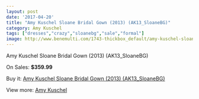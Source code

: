 ```yaml
---
layout: post
date: '2017-04-20'
title: "Amy Kuschel Sloane Bridal Gown (2013) (AK13_SloaneBG)"
category: Amy Kuschel
tags: ["dresses","crazy","sloanebg","sale","formal"]
image: http://www.benemulti.com/1743-thickbox_default/amy-kuschel-sloane-bridal-gown-2013-ak13sloanebg.jpg
---
```

Amy Kuschel Sloane Bridal Gown (2013) (AK13_SloaneBG)

On Sales: **$359.99**
<a href="https://www.benemulti.com/en/amy-kuschel/685-amy-kuschel-sloane-bridal-gown-2013-ak13sloanebg.html"><amp-img layout="responsive" width="600" height="600" src="//www.benemulti.com/1743-thickbox_default/amy-kuschel-sloane-bridal-gown-2013-ak13sloanebg.jpg" alt="Amy Kuschel Sloane Bridal Gown (2013) (AK13_SloaneBG) 0" /></a>
<a href="https://www.benemulti.com/en/amy-kuschel/685-amy-kuschel-sloane-bridal-gown-2013-ak13sloanebg.html"><amp-img layout="responsive" width="600" height="600" src="//www.benemulti.com/1744-thickbox_default/amy-kuschel-sloane-bridal-gown-2013-ak13sloanebg.jpg" alt="Amy Kuschel Sloane Bridal Gown (2013) (AK13_SloaneBG) 1" /></a>

Buy it: [Amy Kuschel Sloane Bridal Gown (2013) (AK13_SloaneBG)](https://www.benemulti.com/en/amy-kuschel/685-amy-kuschel-sloane-bridal-gown-2013-ak13sloanebg.html "Amy Kuschel Sloane Bridal Gown (2013) (AK13_SloaneBG)")

View more: [Amy Kuschel](https://www.benemulti.com/en/9-amy-kuschel "Amy Kuschel")